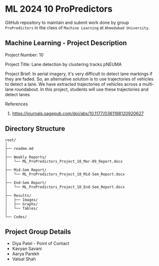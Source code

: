 # ML 2024 10 ProPredictors

GitHub repository to maintain and submit work done by group `ProPredictors` in the class of `Machine Learning` at `Ahmedabad University`.

## Machine Learning - Project Description

Project Number:
10

Project Title:
Lane detection by clustering tracks pNEUMA

Project Brief:
In aerial imagery, it's very difficult to detect lane markings if they are faded. So, an alternative
solution is to use trajectories of vehicles to detect a lane. We have extracted trajectories of
vehicles across a multi-lane roundabout. In this project, students will use these trajectories and
detect lanes.

References
1. https://journals.sagepub.com/doi/abs/10.1177/0361198120920627

## Directory Structure

```
root/
│
├── readme.md
│
├── Weekly Reports/
│   └── ML_ProPredictors_Project_10_Mar-09_Report.docx
│
├── Mid-Sem Report/
│   └── ML_ProPredictors_Project_10_Mid-Sem_Report.docx
│
├── End-Sem Report/
│   └── ML_ProPredictors_Project_10_End-Sem_Report.docx
│
├── Results/
│   ├── Images/
│   ├── Graphs/
│   └── Tables/
│
└── Codes/
```

## Project Group Details

- Diya Patel - Point of Contact
- Kavyan Savani
- Aarya Parekh
- Vatsal Shah